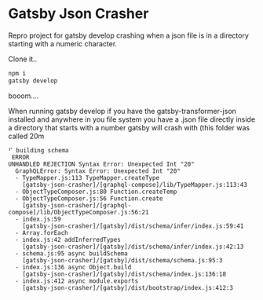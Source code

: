 # Gatsby Json Crasher

Repro project for gatsby develop crashing when a json file is in a directory starting with a numeric character.

Clone it.. 
```sh
npm i
gatsby develop
```
booom....

When running gatsby develop if you have the gatsby-transformer-json installed and anywhere in you file system you have a .json file directly inside a directory that starts with a number gatsby will crash with (this folder was called 20m

```
⠋ building schema
 ERROR
UNHANDLED REJECTION Syntax Error: Unexpected Int "20"
  GraphQLError: Syntax Error: Unexpected Int "20"
  - TypeMapper.js:113 TypeMapper.createType
    [gatsby-json-crasher]/[graphql-compose]/lib/TypeMapper.js:113:43
  - ObjectTypeComposer.js:80 Function.createTemp
  - ObjectTypeComposer.js:56 Function.create
    [gatsby-json-crasher]/[graphql-compose]/lib/ObjectTypeComposer.js:56:21
  - index.js:59
    [gatsby-json-crasher]/[gatsby]/dist/schema/infer/index.js:59:41
  - Array.forEach
  - index.js:42 addInferredTypes
    [gatsby-json-crasher]/[gatsby]/dist/schema/infer/index.js:42:13
  - schema.js:95 async buildSchema
    [gatsby-json-crasher]/[gatsby]/dist/schema/schema.js:95:3
  - index.js:136 async Object.build
    [gatsby-json-crasher]/[gatsby]/dist/schema/index.js:136:18
  - index.js:412 async module.exports
    [gatsby-json-crasher]/[gatsby]/dist/bootstrap/index.js:412:3
```
